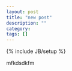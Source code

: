 ```yaml
---
layout: post
title: "new post"
description: ""
category: 
tags: []
---
```

{% include JB/setup %}

mfkdsdkfm

